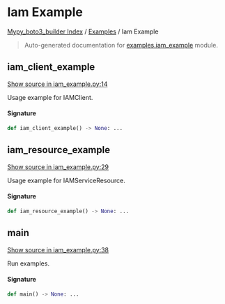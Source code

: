 # Iam Example

[Mypy_boto3_builder Index](../README.md#mypy_boto3_builder-index) / [Examples](./index.md#examples) / Iam Example

> Auto-generated documentation for [examples.iam_example](https://github.com/youtype/mypy_boto3_builder/blob/main/examples/iam_example.py) module.

## iam_client_example

[Show source in iam_example.py:14](https://github.com/youtype/mypy_boto3_builder/blob/main/examples/iam_example.py#L14)

Usage example for IAMClient.

#### Signature

```python
def iam_client_example() -> None: ...
```



## iam_resource_example

[Show source in iam_example.py:29](https://github.com/youtype/mypy_boto3_builder/blob/main/examples/iam_example.py#L29)

Usage example for IAMServiceResource.

#### Signature

```python
def iam_resource_example() -> None: ...
```



## main

[Show source in iam_example.py:38](https://github.com/youtype/mypy_boto3_builder/blob/main/examples/iam_example.py#L38)

Run examples.

#### Signature

```python
def main() -> None: ...
```
